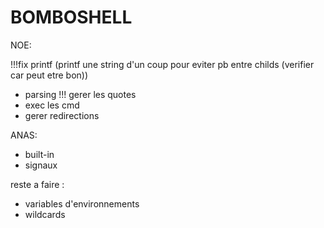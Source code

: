 # BOMBOSHELL

NOE:

!!!fix printf (printf une string d'un coup pour eviter pb entre childs (verifier car peut etre bon))
- parsing
!!! gerer les quotes
- exec les cmd
- gerer redirections

ANAS:

- built-in
- signaux

reste a faire :

- variables d'environnements
- wildcards
